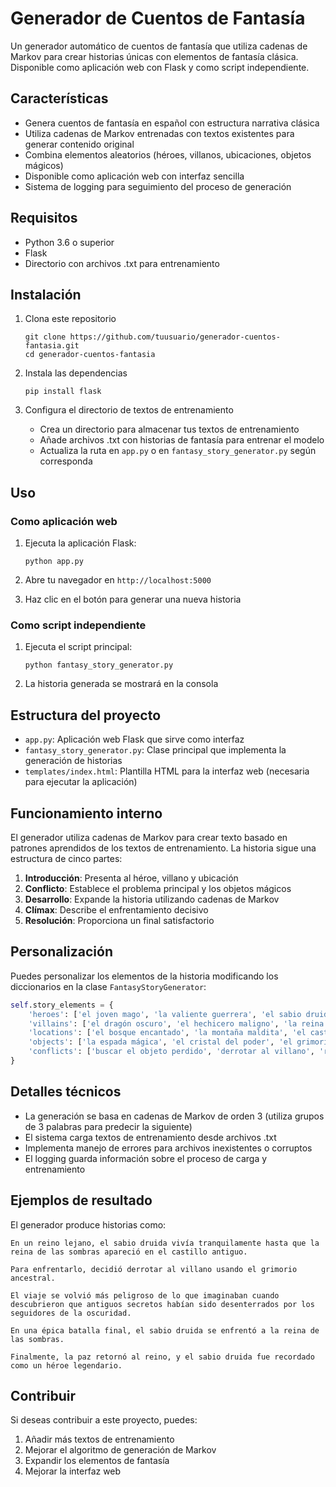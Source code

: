 # Generador de Cuentos de Fantasía

Un generador automático de cuentos de fantasía que utiliza cadenas de Markov para crear historias únicas con elementos de fantasía clásica. Disponible como aplicación web con Flask y como script independiente.

## Características

- Genera cuentos de fantasía en español con estructura narrativa clásica
- Utiliza cadenas de Markov entrenadas con textos existentes para generar contenido original
- Combina elementos aleatorios (héroes, villanos, ubicaciones, objetos mágicos)
- Disponible como aplicación web con interfaz sencilla
- Sistema de logging para seguimiento del proceso de generación

## Requisitos

- Python 3.6 o superior
- Flask
- Directorio con archivos .txt para entrenamiento

## Instalación

1. Clona este repositorio
   ```
   git clone https://github.com/tuusuario/generador-cuentos-fantasia.git
   cd generador-cuentos-fantasia
   ```

2. Instala las dependencias
   ```
   pip install flask
   ```

3. Configura el directorio de textos de entrenamiento
   - Crea un directorio para almacenar tus textos de entrenamiento
   - Añade archivos .txt con historias de fantasía para entrenar el modelo
   - Actualiza la ruta en `app.py` o en `fantasy_story_generator.py` según corresponda

## Uso

### Como aplicación web

1. Ejecuta la aplicación Flask:
   ```
   python app.py
   ```

2. Abre tu navegador en `http://localhost:5000`

3. Haz clic en el botón para generar una nueva historia

### Como script independiente

1. Ejecuta el script principal:
   ```
   python fantasy_story_generator.py
   ```

2. La historia generada se mostrará en la consola

## Estructura del proyecto

- `app.py`: Aplicación web Flask que sirve como interfaz
- `fantasy_story_generator.py`: Clase principal que implementa la generación de historias
- `templates/index.html`: Plantilla HTML para la interfaz web (necesaria para ejecutar la aplicación)

## Funcionamiento interno

El generador utiliza cadenas de Markov para crear texto basado en patrones aprendidos de los textos de entrenamiento. La historia sigue una estructura de cinco partes:

1. **Introducción**: Presenta al héroe, villano y ubicación
2. **Conflicto**: Establece el problema principal y los objetos mágicos
3. **Desarrollo**: Expande la historia utilizando cadenas de Markov
4. **Clímax**: Describe el enfrentamiento decisivo
5. **Resolución**: Proporciona un final satisfactorio

## Personalización

Puedes personalizar los elementos de la historia modificando los diccionarios en la clase `FantasyStoryGenerator`:

```python
self.story_elements = {
    'heroes': ['el joven mago', 'la valiente guerrera', 'el sabio druida'],
    'villains': ['el dragón oscuro', 'el hechicero maligno', 'la reina de las sombras'],
    'locations': ['el bosque encantado', 'la montaña maldita', 'el castillo antiguo'],
    'objects': ['la espada mágica', 'el cristal del poder', 'el grimorio ancestral'],
    'conflicts': ['buscar el objeto perdido', 'derrotar al villano', 'romper la maldición']
}
```

## Detalles técnicos

- La generación se basa en cadenas de Markov de orden 3 (utiliza grupos de 3 palabras para predecir la siguiente)
- El sistema carga textos de entrenamiento desde archivos .txt
- Implementa manejo de errores para archivos inexistentes o corruptos
- El logging guarda información sobre el proceso de carga y entrenamiento

## Ejemplos de resultado

El generador produce historias como:

```
En un reino lejano, el sabio druida vivía tranquilamente hasta que la reina de las sombras apareció en el castillo antiguo.

Para enfrentarlo, decidió derrotar al villano usando el grimorio ancestral.

El viaje se volvió más peligroso de lo que imaginaban cuando descubrieron que antiguos secretos habían sido desenterrados por los seguidores de la oscuridad.

En una épica batalla final, el sabio druida se enfrentó a la reina de las sombras.

Finalmente, la paz retornó al reino, y el sabio druida fue recordado como un héroe legendario.
```

## Contribuir

Si deseas contribuir a este proyecto, puedes:

1. Añadir más textos de entrenamiento
2. Mejorar el algoritmo de generación de Markov
3. Expandir los elementos de fantasía
4. Mejorar la interfaz web
